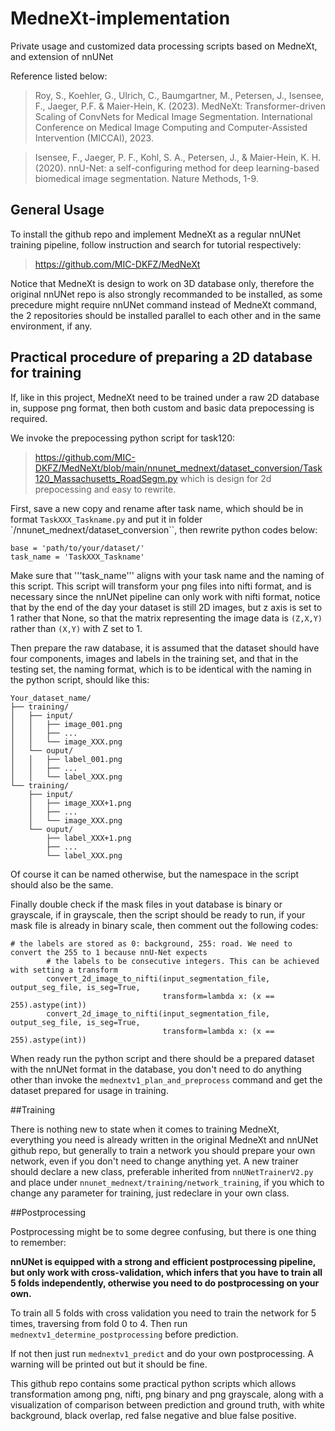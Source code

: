# MedneXt-implementation
Private usage and customized data processing scripts based on MedneXt, and extension of nnUNet

Reference listed below:

> Roy, S., Koehler, G., Ulrich, C., Baumgartner, M., Petersen, J., Isensee, F., Jaeger, P.F. & Maier-Hein, K. (2023).
MedNeXt: Transformer-driven Scaling of ConvNets for Medical Image Segmentation. 
International Conference on Medical Image Computing and Computer-Assisted Intervention (MICCAI), 2023.

> Isensee, F., Jaeger, P. F., Kohl, S. A., Petersen, J., & Maier-Hein, K. H. (2020). 
nnU-Net: a self-configuring method for deep learning-based biomedical image segmentation. Nature Methods, 1-9.

## General Usage
To install the github repo and implement MedneXt as a regular nnUNet training pipeline, follow instruction and search for tutorial respectively:

> https://github.com/MIC-DKFZ/MedNeXt

Notice that MedneXt is design to work on 3D database only, therefore the original nnUNet repo is also strongly recommanded to be installed, as some precedure might require nnUNet command instead of MedneXt command, the 2 repositories should be installed parallel to each other and in the same environment, if any.

## Practical procedure of preparing a 2D database for training
If, like in this project, MedneXt need to be trained under a raw 2D database in, suppose png format, then both custom and basic data prepocessing is required.

We invoke the prepocessing python script for task120:
>https://github.com/MIC-DKFZ/MedNeXt/blob/main/nnunet_mednext/dataset_conversion/Task120_Massachusetts_RoadSegm.py
which is design for 2d prepocessing and easy to rewrite.

First, save a new copy and rename after task name, which should be in format `TaskXXX_Taskname.py` and put it in folder `/nnunet_mednext/dataset_conversion``, then rewrite python codes below:

```
base = 'path/to/your/dataset/'
task_name = 'TaskXXX_Taskname'
```

Make sure that '''task_name''' aligns with your task name and the naming of this script. This script will transform your png files into nifti format, and is necessary since the nnUNet pipeline can only work with nifti format, notice that by the end of the day your dataset is still 2D images, but z axis is set to 1 rather that None, so that the matrix representing the image data is `(Z,X,Y)` rather than `(X,Y)` with Z set to 1.

Then prepare the raw database, it is assumed that the dataset should have four components, images and labels in the training set, and that in the testing set, the naming format, which is to be identical with the naming in the python script, should like this:

```
Your_dataset_name/
├── training/
│   ├── input/
│   │   ├── image_001.png
│   │   ├── ...
│   │   └── image_XXX.png
│   └── ouput/
│   │   ├── label_001.png
│   │   ├── ...
│   │   └── label_XXX.png
└── training/
    ├── input/
    │   ├── image_XXX+1.png
    │   ├── ...
    │   └── image_XXX.png
    └── ouput/
        ├── label_XXX+1.png
        ├── ...
        └── label_XXX.png
```
        

Of course it can be named otherwise, but the namespace in the script should also be the same.

Finally double check if the mask files in yout database is binary or grayscale, if in grayscale, then the script should be ready to run, if your mask file is already in binary scale, then comment out the following codes:


```
# the labels are stored as 0: background, 255: road. We need to convert the 255 to 1 because nnU-Net expects
        # the labels to be consecutive integers. This can be achieved with setting a transform
        convert_2d_image_to_nifti(input_segmentation_file, output_seg_file, is_seg=True,
                                  transform=lambda x: (x == 255).astype(int))
        convert_2d_image_to_nifti(input_segmentation_file, output_seg_file, is_seg=True,
                                  transform=lambda x: (x == 255).astype(int))
```

When ready run the python script and there should be a prepared dataset with the nnUNet format in the database, you don't need to do anything other than invoke the `mednextv1_plan_and_preprocess` command and get the dataset prepared for usage in training.

##Training

There is nothing new to state when it comes to training MedneXt, everything you need is already written in the original MedneXt and nnUNet github repo, but generally to train a network you should prepare your own network, even if you don't need to change anything yet. A new trainer should declare a new class, preferable inherited from `nnUNetTrainerV2.py` and place under `nnunet_mednext/training/network_training`, if you which to change any parameter for training, just redeclare in your own class.

##Postprocessing

Postprocessing might be to some degree confusing, but there is one thing to remember:

**nnUNet is equipped with a strong and efficient postprocessing pipeline, but only work with cross-validation, which infers that you have to train all 5 folds independently, otherwise you need to do postprocessing on your own.**

To train all 5 folds with cross validation you need to train the network for 5 times, traversing from fold 0 to 4. Then run `mednextv1_determine_postprocessing` before prediction.

If not then just run `mednextv1_predict` and do your own postprocessing. A warning will be printed out but it should be fine.

This github repo contains some practical python scripts which allows transformation among png, nifti, png binary and png grayscale, along with a visualization of comparison between prediction and ground truth, with white background, black overlap, red false negative and blue false positive.




